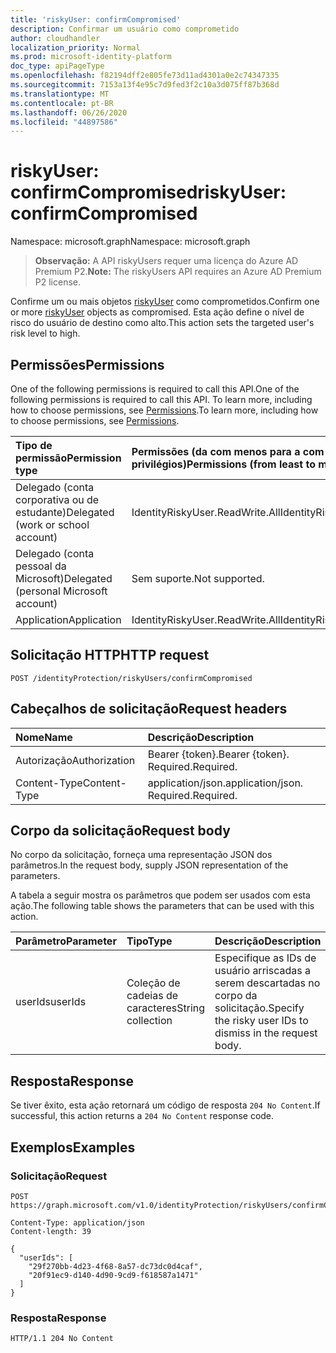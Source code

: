 ```yaml
---
title: 'riskyUser: confirmCompromised'
description: Confirmar um usuário como comprometido
author: cloudhandler
localization_priority: Normal
ms.prod: microsoft-identity-platform
doc_type: apiPageType
ms.openlocfilehash: f82194dff2e805fe73d11ad4301a0e2c74347335
ms.sourcegitcommit: 7153a13f4e95c7d9fed3f2c10a3d075ff87b368d
ms.translationtype: MT
ms.contentlocale: pt-BR
ms.lasthandoff: 06/26/2020
ms.locfileid: "44897586"
---
```

# <a name="riskyuser-confirmcompromised"></a><span data-ttu-id="33e32-103">riskyUser: confirmCompromised</span><span class="sxs-lookup"><span data-stu-id="33e32-103">riskyUser: confirmCompromised</span></span>
<span data-ttu-id="33e32-104">Namespace: microsoft.graph</span><span class="sxs-lookup"><span data-stu-id="33e32-104">Namespace: microsoft.graph</span></span>

><span data-ttu-id="33e32-105">**Observação:** A API riskyUsers requer uma licença do Azure AD Premium P2.</span><span class="sxs-lookup"><span data-stu-id="33e32-105">**Note:** The riskyUsers API requires an Azure AD Premium P2 license.</span></span>

<span data-ttu-id="33e32-106">Confirme um ou mais objetos [riskyUser](../resources/riskyuser.md) como comprometidos.</span><span class="sxs-lookup"><span data-stu-id="33e32-106">Confirm one or more [riskyUser](../resources/riskyuser.md) objects as compromised.</span></span> <span data-ttu-id="33e32-107">Esta ação define o nível de risco do usuário de destino como alto.</span><span class="sxs-lookup"><span data-stu-id="33e32-107">This action sets the targeted user's risk level to high.</span></span>

## <a name="permissions"></a><span data-ttu-id="33e32-108">Permissões</span><span class="sxs-lookup"><span data-stu-id="33e32-108">Permissions</span></span>
<span data-ttu-id="33e32-109">One of the following permissions is required to call this API.</span><span class="sxs-lookup"><span data-stu-id="33e32-109">One of the following permissions is required to call this API.</span></span> <span data-ttu-id="33e32-110">To learn more, including how to choose permissions, see [Permissions](/graph/permissions_reference).</span><span class="sxs-lookup"><span data-stu-id="33e32-110">To learn more, including how to choose permissions, see [Permissions](/graph/permissions_reference).</span></span>

|<span data-ttu-id="33e32-111">Tipo de permissão</span><span class="sxs-lookup"><span data-stu-id="33e32-111">Permission type</span></span>      | <span data-ttu-id="33e32-112">Permissões (da com menos para a com mais privilégios)</span><span class="sxs-lookup"><span data-stu-id="33e32-112">Permissions (from least to most privileged)</span></span>              |
|:--------------------|:---------------------------------------------------------|
|<span data-ttu-id="33e32-113">Delegado (conta corporativa ou de estudante)</span><span class="sxs-lookup"><span data-stu-id="33e32-113">Delegated (work or school account)</span></span> | <span data-ttu-id="33e32-114">IdentityRiskyUser.ReadWrite.All</span><span class="sxs-lookup"><span data-stu-id="33e32-114">IdentityRiskyUser.ReadWrite.All</span></span>    |
|<span data-ttu-id="33e32-115">Delegado (conta pessoal da Microsoft)</span><span class="sxs-lookup"><span data-stu-id="33e32-115">Delegated (personal Microsoft account)</span></span> | <span data-ttu-id="33e32-116">Sem suporte.</span><span class="sxs-lookup"><span data-stu-id="33e32-116">Not supported.</span></span>    |
|<span data-ttu-id="33e32-117">Application</span><span class="sxs-lookup"><span data-stu-id="33e32-117">Application</span></span> | <span data-ttu-id="33e32-118">IdentityRiskyUser.ReadWrite.All</span><span class="sxs-lookup"><span data-stu-id="33e32-118">IdentityRiskyUser.ReadWrite.All</span></span> |

## <a name="http-request"></a><span data-ttu-id="33e32-119">Solicitação HTTP</span><span class="sxs-lookup"><span data-stu-id="33e32-119">HTTP request</span></span>

<!-- {
  "blockType": "ignored"
}
-->
``` http
POST /identityProtection/riskyUsers/confirmCompromised
```

## <a name="request-headers"></a><span data-ttu-id="33e32-120">Cabeçalhos de solicitação</span><span class="sxs-lookup"><span data-stu-id="33e32-120">Request headers</span></span>
|<span data-ttu-id="33e32-121">Nome</span><span class="sxs-lookup"><span data-stu-id="33e32-121">Name</span></span>|<span data-ttu-id="33e32-122">Descrição</span><span class="sxs-lookup"><span data-stu-id="33e32-122">Description</span></span>|
|:---|:---|
|<span data-ttu-id="33e32-123">Autorização</span><span class="sxs-lookup"><span data-stu-id="33e32-123">Authorization</span></span>|<span data-ttu-id="33e32-124">Bearer {token}.</span><span class="sxs-lookup"><span data-stu-id="33e32-124">Bearer {token}.</span></span> <span data-ttu-id="33e32-125">Required.</span><span class="sxs-lookup"><span data-stu-id="33e32-125">Required.</span></span>|
|<span data-ttu-id="33e32-126">Content-Type</span><span class="sxs-lookup"><span data-stu-id="33e32-126">Content-Type</span></span>|<span data-ttu-id="33e32-127">application/json.</span><span class="sxs-lookup"><span data-stu-id="33e32-127">application/json.</span></span> <span data-ttu-id="33e32-128">Required.</span><span class="sxs-lookup"><span data-stu-id="33e32-128">Required.</span></span>|

## <a name="request-body"></a><span data-ttu-id="33e32-129">Corpo da solicitação</span><span class="sxs-lookup"><span data-stu-id="33e32-129">Request body</span></span>
<span data-ttu-id="33e32-130">No corpo da solicitação, forneça uma representação JSON dos parâmetros.</span><span class="sxs-lookup"><span data-stu-id="33e32-130">In the request body, supply JSON representation of the parameters.</span></span>

<span data-ttu-id="33e32-131">A tabela a seguir mostra os parâmetros que podem ser usados com esta ação.</span><span class="sxs-lookup"><span data-stu-id="33e32-131">The following table shows the parameters that can be used with this action.</span></span>

|<span data-ttu-id="33e32-132">Parâmetro</span><span class="sxs-lookup"><span data-stu-id="33e32-132">Parameter</span></span>|<span data-ttu-id="33e32-133">Tipo</span><span class="sxs-lookup"><span data-stu-id="33e32-133">Type</span></span>|<span data-ttu-id="33e32-134">Descrição</span><span class="sxs-lookup"><span data-stu-id="33e32-134">Description</span></span>|
|:---|:---|:---|
|<span data-ttu-id="33e32-135">userIds</span><span class="sxs-lookup"><span data-stu-id="33e32-135">userIds</span></span>|<span data-ttu-id="33e32-136">Coleção de cadeias de caracteres</span><span class="sxs-lookup"><span data-stu-id="33e32-136">String collection</span></span>|<span data-ttu-id="33e32-137">Especifique as IDs de usuário arriscadas a serem descartadas no corpo da solicitação.</span><span class="sxs-lookup"><span data-stu-id="33e32-137">Specify the risky user IDs to dismiss in the request body.</span></span>|



## <a name="response"></a><span data-ttu-id="33e32-138">Resposta</span><span class="sxs-lookup"><span data-stu-id="33e32-138">Response</span></span>

<span data-ttu-id="33e32-139">Se tiver êxito, esta ação retornará um código de resposta `204 No Content`.</span><span class="sxs-lookup"><span data-stu-id="33e32-139">If successful, this action returns a `204 No Content` response code.</span></span>

## <a name="examples"></a><span data-ttu-id="33e32-140">Exemplos</span><span class="sxs-lookup"><span data-stu-id="33e32-140">Examples</span></span>

### <a name="request"></a><span data-ttu-id="33e32-141">Solicitação</span><span class="sxs-lookup"><span data-stu-id="33e32-141">Request</span></span>
<!-- {
  "blockType": "request",
  "name": "riskyuser_confirmcompromised"
}
-->
``` http
POST https://graph.microsoft.com/v1.0/identityProtection/riskyUsers/confirmCompromised

Content-Type: application/json
Content-length: 39

{
  "userIds": [
    "29f270bb-4d23-4f68-8a57-dc73dc0d4caf",
    "20f91ec9-d140-4d90-9cd9-f618587a1471"
  ]
}
```


### <a name="response"></a><span data-ttu-id="33e32-142">Resposta</span><span class="sxs-lookup"><span data-stu-id="33e32-142">Response</span></span>

<!-- {
  "blockType": "response",
  "truncated": true
}
-->
``` http
HTTP/1.1 204 No Content
```

